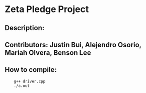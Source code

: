 # Zeta Pledge Project

## Description:

## Contributors: Justin Bui, Alejendro Osorio, Mariah Olvera, Benson Lee

## How to compile:

        g++ driver.cpp
        ./a.out
